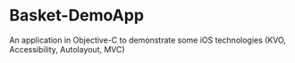 # Basket-DemoApp
An application in Objective-C to demonstrate some iOS technologies (KVO, Accessibility, Autolayout, MVC)
